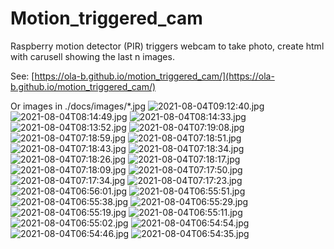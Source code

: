 # Motion_triggered_cam
Raspberry motion detector (PIR) triggers webcam to take photo, create html with carusell showing the last n images.

See: [https://ola-b.github.io/motion_triggered_cam/](https://ola-b.github.io/motion_triggered_cam/)


Or images in ./docs/images/*.jpg
![2021-08-04T09:12:40.jpg](https://github.com/Ola-B/motion_triggered_cam/blob/main/docs/images/2021-08-04T09:12:40.jpg "2021-08-04T09:12:40.jpg")
![2021-08-04T08:14:49.jpg](https://github.com/Ola-B/motion_triggered_cam/blob/main/docs/images/2021-08-04T08:14:49.jpg "2021-08-04T08:14:49.jpg")
![2021-08-04T08:14:33.jpg](https://github.com/Ola-B/motion_triggered_cam/blob/main/docs/images/2021-08-04T08:14:33.jpg "2021-08-04T08:14:33.jpg")
![2021-08-04T08:13:52.jpg](https://github.com/Ola-B/motion_triggered_cam/blob/main/docs/images/2021-08-04T08:13:52.jpg "2021-08-04T08:13:52.jpg")
![2021-08-04T07:19:08.jpg](https://github.com/Ola-B/motion_triggered_cam/blob/main/docs/images/2021-08-04T07:19:08.jpg "2021-08-04T07:19:08.jpg")
![2021-08-04T07:18:59.jpg](https://github.com/Ola-B/motion_triggered_cam/blob/main/docs/images/2021-08-04T07:18:59.jpg "2021-08-04T07:18:59.jpg")
![2021-08-04T07:18:51.jpg](https://github.com/Ola-B/motion_triggered_cam/blob/main/docs/images/2021-08-04T07:18:51.jpg "2021-08-04T07:18:51.jpg")
![2021-08-04T07:18:43.jpg](https://github.com/Ola-B/motion_triggered_cam/blob/main/docs/images/2021-08-04T07:18:43.jpg "2021-08-04T07:18:43.jpg")
![2021-08-04T07:18:34.jpg](https://github.com/Ola-B/motion_triggered_cam/blob/main/docs/images/2021-08-04T07:18:34.jpg "2021-08-04T07:18:34.jpg")
![2021-08-04T07:18:26.jpg](https://github.com/Ola-B/motion_triggered_cam/blob/main/docs/images/2021-08-04T07:18:26.jpg "2021-08-04T07:18:26.jpg")
![2021-08-04T07:18:17.jpg](https://github.com/Ola-B/motion_triggered_cam/blob/main/docs/images/2021-08-04T07:18:17.jpg "2021-08-04T07:18:17.jpg")
![2021-08-04T07:18:09.jpg](https://github.com/Ola-B/motion_triggered_cam/blob/main/docs/images/2021-08-04T07:18:09.jpg "2021-08-04T07:18:09.jpg")
![2021-08-04T07:17:50.jpg](https://github.com/Ola-B/motion_triggered_cam/blob/main/docs/images/2021-08-04T07:17:50.jpg "2021-08-04T07:17:50.jpg")
![2021-08-04T07:17:34.jpg](https://github.com/Ola-B/motion_triggered_cam/blob/main/docs/images/2021-08-04T07:17:34.jpg "2021-08-04T07:17:34.jpg")
![2021-08-04T07:17:23.jpg](https://github.com/Ola-B/motion_triggered_cam/blob/main/docs/images/2021-08-04T07:17:23.jpg "2021-08-04T07:17:23.jpg")
![2021-08-04T06:56:01.jpg](https://github.com/Ola-B/motion_triggered_cam/blob/main/docs/images/2021-08-04T06:56:01.jpg "2021-08-04T06:56:01.jpg")
![2021-08-04T06:55:51.jpg](https://github.com/Ola-B/motion_triggered_cam/blob/main/docs/images/2021-08-04T06:55:51.jpg "2021-08-04T06:55:51.jpg")
![2021-08-04T06:55:38.jpg](https://github.com/Ola-B/motion_triggered_cam/blob/main/docs/images/2021-08-04T06:55:38.jpg "2021-08-04T06:55:38.jpg")
![2021-08-04T06:55:29.jpg](https://github.com/Ola-B/motion_triggered_cam/blob/main/docs/images/2021-08-04T06:55:29.jpg "2021-08-04T06:55:29.jpg")
![2021-08-04T06:55:19.jpg](https://github.com/Ola-B/motion_triggered_cam/blob/main/docs/images/2021-08-04T06:55:19.jpg "2021-08-04T06:55:19.jpg")
![2021-08-04T06:55:11.jpg](https://github.com/Ola-B/motion_triggered_cam/blob/main/docs/images/2021-08-04T06:55:11.jpg "2021-08-04T06:55:11.jpg")
![2021-08-04T06:55:02.jpg](https://github.com/Ola-B/motion_triggered_cam/blob/main/docs/images/2021-08-04T06:55:02.jpg "2021-08-04T06:55:02.jpg")
![2021-08-04T06:54:54.jpg](https://github.com/Ola-B/motion_triggered_cam/blob/main/docs/images/2021-08-04T06:54:54.jpg "2021-08-04T06:54:54.jpg")
![2021-08-04T06:54:46.jpg](https://github.com/Ola-B/motion_triggered_cam/blob/main/docs/images/2021-08-04T06:54:46.jpg "2021-08-04T06:54:46.jpg")
![2021-08-04T06:54:35.jpg](https://github.com/Ola-B/motion_triggered_cam/blob/main/docs/images/2021-08-04T06:54:35.jpg "2021-08-04T06:54:35.jpg")
